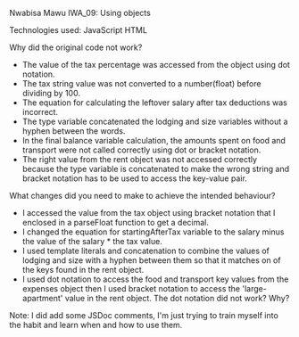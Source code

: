 Nwabisa Mawu IWA_09: Using objects

Technologies used: JavaScript HTML

Why did the original code not work?
- The value of the tax percentage was accessed from the object using dot notation.
- The tax string value was not converted to a number(float) before dividing by 100.
- The equation for calculating the leftover salary after tax deductions was incorrect.
- The type variable concatenated the lodging and size variables without a hyphen between the words.
- In the final balance variable calculation, the amounts spent on food and transport were not called correctly using dot or bracket notation.
- The right value from the rent object was not accessed correctly because the type variable is concatenated to make the wrong string and bracket notation has to be used to access the key-value pair. 

What changes did you need to make to achieve the intended behaviour?
- I accessed the value from the tax object using bracket notation that I enclosed in a parseFloat function to get a decimal.
- I changed the equation for startingAfterTax variable to the salary minus the value of the salary * the tax value.
- I used template literals and concatenation to combine the values of lodging and size with a hyphen between them so that it matches on of the keys found in the rent object.
- I used dot notation to access the food and transport key values from the expenses object then I used bracket notation to access the 'large-apartment' value in the rent object. The dot notation did not work? Why? 

Note: I did add some JSDoc comments, I'm just trying to train myself into the habit and learn when and how to use them.